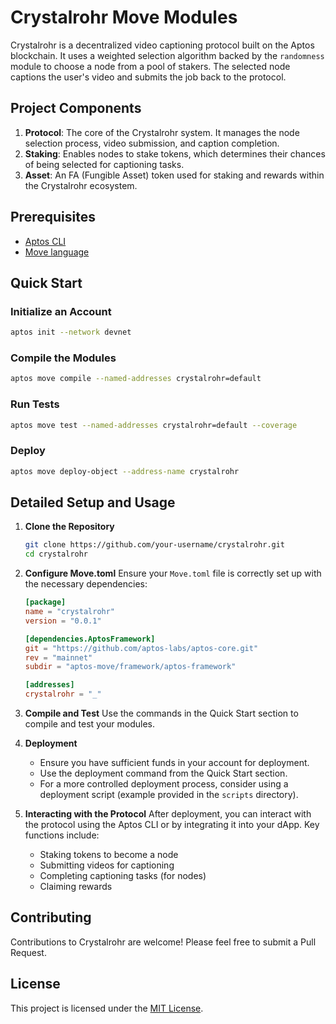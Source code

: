 # Crystalrohr Move Modules

Crystalrohr is a decentralized video captioning protocol built on the Aptos blockchain. It uses a weighted selection algorithm backed by the `randomness` module to choose a node from a pool of stakers. The selected node captions the user's video and submits the job back to the protocol.

## Project Components

1. **Protocol**: The core of the Crystalrohr system. It manages the node selection process, video submission, and caption completion.
2. **Staking**: Enables nodes to stake tokens, which determines their chances of being selected for captioning tasks.
3. **Asset**: An FA (Fungible Asset) token used for staking and rewards within the Crystalrohr ecosystem.

## Prerequisites

- [Aptos CLI](https://aptos.dev/cli-tools/aptos-cli-tool/install-aptos-cli)
- [Move language](https://move-language.github.io/move/)

## Quick Start

### Initialize an Account

```bash
aptos init --network devnet
```

### Compile the Modules

```bash
aptos move compile --named-addresses crystalrohr=default
```

### Run Tests

```bash
aptos move test --named-addresses crystalrohr=default --coverage
```

### Deploy

```bash
aptos move deploy-object --address-name crystalrohr
```

## Detailed Setup and Usage

1. **Clone the Repository**
   ```bash
   git clone https://github.com/your-username/crystalrohr.git
   cd crystalrohr
   ```

2. **Configure Move.toml**
   Ensure your `Move.toml` file is correctly set up with the necessary dependencies:

   ```toml
   [package]
   name = "crystalrohr"
   version = "0.0.1"

   [dependencies.AptosFramework]
   git = "https://github.com/aptos-labs/aptos-core.git"
   rev = "mainnet"
   subdir = "aptos-move/framework/aptos-framework"

   [addresses]
   crystalrohr = "_"
   ```

3. **Compile and Test**
   Use the commands in the Quick Start section to compile and test your modules.

4. **Deployment**
   - Ensure you have sufficient funds in your account for deployment.
   - Use the deployment command from the Quick Start section.
   - For a more controlled deployment process, consider using a deployment script (example provided in the `scripts` directory).

5. **Interacting with the Protocol**
   After deployment, you can interact with the protocol using the Aptos CLI or by integrating it into your dApp. Key functions include:
   - Staking tokens to become a node
   - Submitting videos for captioning
   - Completing captioning tasks (for nodes)
   - Claiming rewards

## Contributing

Contributions to Crystalrohr are welcome! Please feel free to submit a Pull Request.

## License

This project is licensed under the [MIT License](LICENSE).